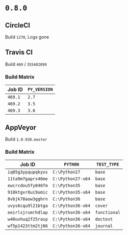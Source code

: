 # `0.8.0`

## CircleCI

Build `1270`, Logs gone

## Travis CI

Build `469` / `355482899`

### Build Matrix

| Job ID  | `PY_VERSION` |
|---------|--------------|
| `469.1` | `2.7`        |
| `469.2` | `3.5`        |
| `469.3` | `3.6`        |

## AppVeyor

Build `1.0.938.master`

### Build Matrix

| Job ID             | `PYTHON`          | `TEST_TYPE`  |
|--------------------|-------------------|--------------|
| `iq85g3ypqupqkyxs` | `C:\Python27`     | `base`       |
| `11ta9m7gaprs46me` | `C:\Python27-x64` | `base`       |
| `ewcrcdou5fy846fm` | `C:\Python35`     | `base`       |
| `918ktgvr8ui9umic` | `C:\Python35-x64` | `base`       |
| `8vbjk78aow3gghrn` | `C:\Python36`     | `base`       |
| `uvys6cqu9l21btga` | `C:\Python36-x64` | `cover`      |
| `eeirlsjrumrhdlap` | `C:\Python36-x64` | `functional` |
| `w40uvhuq2f25rasp` | `C:\Python36-x64` | `doctest`    |
| `wf5p1423ttm2tj06` | `C:\Python36-x64` | `journal`    |
